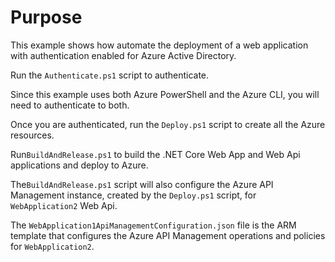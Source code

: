 # Purpose

This example shows how automate the deployment of a web application with authentication enabled for Azure Active Directory.

Run the `Authenticate.ps1` script to authenticate.

Since this example uses both Azure PowerShell and the Azure CLI, you will need to authenticate to both.

Once you are authenticated, run the `Deploy.ps1` script to create all the Azure resources.

Run`BuildAndRelease.ps1` to build the .NET Core Web App and Web Api applications and deploy to Azure.

The`BuildAndRelease.ps1` script will also configure the Azure API Management instance, created by the `Deploy.ps1` script, for `WebApplication2` Web Api.

The `WebApplication1ApiManagementConfiguration.json` file is the ARM template that configures the Azure API Management operations and policies for `WebApplication2`.
